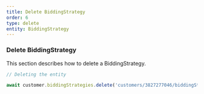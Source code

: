 ```yaml
---
title: Delete BiddingStrategy
order: 6
type: delete
entity: BiddingStrategy
---
```


### Delete BiddingStrategy

This section describes how to delete a BiddingStrategy.

```javascript
// Deleting the entity

await customer.biddingStrategies.delete('customers/3827277046/biddingStrategies/1534381593')
```
